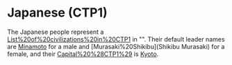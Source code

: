 # Japanese (CTP1)

The Japanese people represent a [List%20of%20civilizations%20in%20CTP1](civilization) in "". Their default leader names are [Minamoto](Minamoto) for a male and [Murasaki%20Shikibu](Shikibu Murasaki) for a female, and their [Capital%20%28CTP1%29](capital) is [Kyoto](Kyoto).